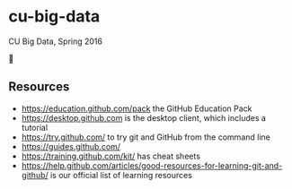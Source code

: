 # cu-big-data

CU Big Data, Spring 2016

:tada:

## Resources

* https://education.github.com/pack the GitHub Education Pack
* https://desktop.github.com is the desktop client, which includes a tutorial
* https://try.github.com/ to try git and GitHub from the command line
* https://guides.github.com/
* https://training.github.com/kit/ has cheat sheets
* https://help.github.com/articles/good-resources-for-learning-git-and-github/ is our official list of learning resources
